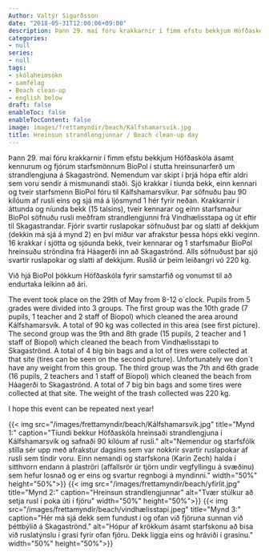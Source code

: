 ```yaml
---
Author: Valtýr Sigurðsson
date: "2018-05-31T12:00:06+09:00"
description: Þann 29. maí fóru krakkarnir í fimm efstu bekkjum Höfðaskóla ásamt kennurum og fjórum starfsmönnum BioPol í stutta hreinsunarferð um strandlengjuna á Skagaströnd. Nemendum var skipt í þrjá hópa...
categories:
- null
series:
- null
tags:
- skólaheimsókn
- samfélag
- Beach clean-up
- english below
draft: false
enableToc: false
enableTocContent: false
image: images/frettamyndir/beach/Kálfshamarsvík.jpg
title: Hreinsun strandlengjunnar / Beach clean-up day
---
```


Þann 29. maí fóru krakkarnir í fimm efstu bekkjum Höfðaskóla ásamt kennurum og fjórum starfsmönnum BioPol í stutta hreinsunarferð um strandlengjuna á Skagaströnd. Nemendum var skipt í þrjá hópa eftir aldri sem voru sendir á mismunandi staði.
Sjö krakkar í tíunda bekk, einn kennari og tveir starfsmenn BioPol fóru til Kálfshamarsvíkur. Þar söfnuðu þau 90 kílóum af rusli eins og sjá má á ljósmynd 1 hér fyrir neðan.
Krakkarnir í áttunda og níunda bekk (15 talsins), tveir kennarar og einn starfsmaður BioPol söfnuðu rusli meðfram strandlengjunni frá Vindhælisstapa og út eftir til Skagastrandar. Fjórir svartir ruslapokar söfnuðust þar og slatti af dekkjum (dekkin má sjá á mynd 2) en því miður var afrakstur þessa hóps ekki veginn.
16 krakkar í sjötta og sjöunda bekk, tveir kennarar og 1 starfsmaður BioPol hreinsuðu ströndina frá Háagerði inn að Skagaströnd. Alls söfnuðust þar sjö svartir ruslapokar og slatti af dekkjum. Ruslið úr þeim leiðangri vó 220 kg.
 
Við hjá BioPol þökkum Höfðaskóla fyrir samstarfið og vonumst til að endurtaka leikinn að ári.
 
The event took place on the 29th of May from 8-12 o´clock. Pupils from 5 grades were divided into 3 groups.
The first group was the 10th grade (7 pupils, 1 teacher and 2 staff of Biopol) which cleaned the area around Kálfshamarsvík. A total of 90 kg was collected in this area (see first picture).
The second group was the 9th and 8th grade (15 pupils, 2 teacher and 1 staff of Biopol) which cleaned the beach from Vindhælisstapi to Skagaströnd. A total of 4 big bin bags and a lot of tires were collected at that site (tires can be seen on the second picture). Unfortunately we don´t have any weight from this group.
The third group was the 7th and 6th grade (16 pupils, 2 teachers and 1 staff of Biopol) which cleaned the beach from Háagerði to Skagaströnd. A total of 7 big bin bags and some tires were collected at that site. The weight of the trash collected was 220 kg.
 
I hope this event can be repeated next year!

{{< img src="/images/frettamyndir/beach/Kálfshamarsvík.jpg" title="Mynd 1:" caption="Tíundi bekkur Höfðaskóla hreinsaði strandlengjuna í Kálfshamarsvík og safnaði 90 kílóum af rusli." alt="Nemendur og starfsfólk stilla sér upp með afrakstur dagsins sem var nokkrir svartir ruslapokar af rusli sem tíndir voru. Einn nemandi og starfskona (Karin Zech) halda í sitthvorn endann á plaströri (affallsrör úr tjörn undir vegfyllingu á svæðinu) sem hefur losnað og er eins og svartur regnbogi á myndinni." width="50%" height="50%">}}
{{< img src="/images/frettamyndir/beach/yfirlit.jpg" title="Mynd 2:" caption="Hreinsun strandlengjunnar" alt="Tvær stúlkur að setja rusl í poka úti í fjöru" width="50%" height="50%">}}
{{< img src="/images/frettamyndir/beach/vindhælisstapi.jpeg" title="Mynd 3:" caption="Hér má sjá dekk sem fundust í og ofan við fjöruna sunnan við þéttbýlið á Skagaströnd." alt="Hópur af krökkum ásamt starfskonu að bisa við ruslatýnslu í grasi fyrir ofan fjöru. Dekk liggja eins og hráviði í grasinu." width="50%" height="50%">}}
